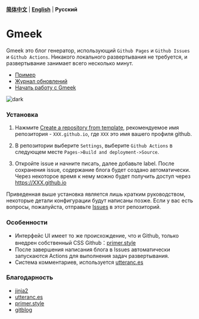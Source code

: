 **[简体中文](README.md)** | **[English](README-en.md)** | **Русский**
# Gmeek

Gmeek это блог генератор, использующий `Github Pages` и `Github Issues` и `Github Actions`. Никакого локального развертывания не требуется, и развертывание занимает всего несколько минут.

- [Пример](http://meekdai.github.io/)
- [Журнал обновлений](https://meekdai.github.io/post/Gmeek-geng-xin-ri-zhi.html)
- [Начать работу с Gmeek](https://blog.meekdai.com/post/Gmeek-kuai-su-shang-shou.html)

![dark](img/dark.jpg)

### Установка
1. Нажмите [Create a repository from template](https://github.com/new?template_name=Gmeek-template&template_owner=Meekdai), рекомендуемое имя репозитория - `XXX.github.io`, где `XXX` это имя вашего профиля github.

2. В репозитории выберите `Settings`, выберите `Github Actions` в следующем месте `Pages->Build and deployment->Source`.

3. Откройте issue и начните писать, далее добавьте label. После сохранения issue, содержание блога будет создано автоматически. Через некоторое время к нему можно будет получить доступ через https://XXX.github.io

Приведенная выше установка является лишь кратким руководством, некоторые детали конфигурации будут написаны позже. Если у вас есть вопросы, пожалуйста, отправьте [Issues](https://github.com/Yanyutin753/Gmeek/issues) в этот репозиторий.

### Особенности

- Интерфейс UI имеет то же происхождение, что и Github, только внедрен собственный CSS Github：[primer.style](https://primer.style/css)
- После завершения написания блога в Issues автоматически запускаются Actions для выполнения задач развертывания.
- Система комментариев, используется [utteranc.es](https://utteranc.es/)

### Благодарность
- [jinja2](https://jinja.palletsprojects.com/)
- [utteranc.es](https://utteranc.es/)
- [primer.style](https://primer.style/css)
- [gitblog](https://github.com/yihong0618/gitblog)
